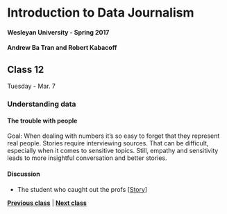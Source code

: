 # Introduction to Data Journalism
  
#### Wesleyan University - Spring 2017
  
**Andrew Ba Tran and Robert Kabacoff**
  
## Class 12
Tuesday - Mar. 7
                             
### Understanding data
                             
#### The trouble with people
                             
Goal: When dealing with numbers it’s so easy to forget that they represent real people. Stories require interviewing sources. That can be difficult, especially when it comes to sensitive topics. Still, empathy and sensitivity leads to more insightful conversation and better stories.
                             
#### Discussion

    
* The student who caught out the profs [[Story](http://www.bbc.com/news/magazine-22223190)]

                   
**[Previous class](class11.md)** | **[Next class](class13.md)**
